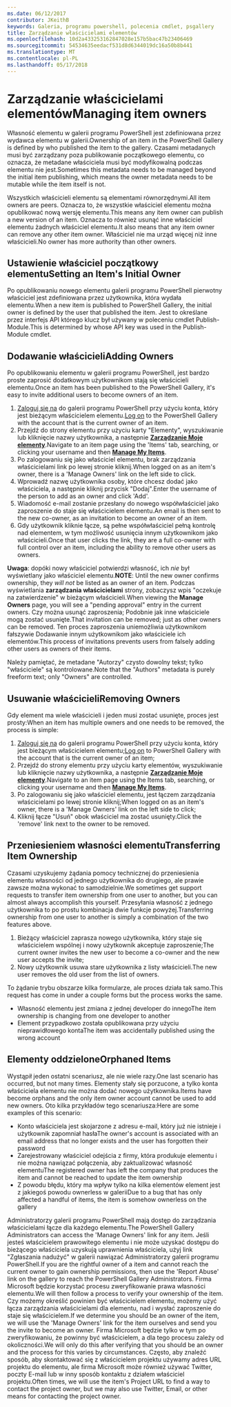 ```yaml
---
ms.date: 06/12/2017
contributor: JKeithB
keywords: Galeria, programu powershell, polecenia cmdlet, psgallery
title: Zarządzanie właścicielami elementów
ms.openlocfilehash: 10d2a433253162847028e157b5bac47b23406469
ms.sourcegitcommit: 54534635eedacf531d8d6344019dc16a50b8b441
ms.translationtype: MT
ms.contentlocale: pl-PL
ms.lasthandoff: 05/17/2018
---
```

# <a name="managing-item-owners"></a><span data-ttu-id="f4e42-103">Zarządzanie właścicielami elementów</span><span class="sxs-lookup"><span data-stu-id="f4e42-103">Managing item owners</span></span>

<span data-ttu-id="f4e42-104">Własność elementu w galerii programu PowerShell jest zdefiniowana przez wydawca elementu w galerii.</span><span class="sxs-lookup"><span data-stu-id="f4e42-104">Ownership of an item in the PowerShell Gallery is defined by who published the item to the gallery.</span></span>
<span data-ttu-id="f4e42-105">Czasami metadanych musi być zarządzany poza publikowanie początkowego elementu, co oznacza, że metadane właściciela musi być modyfikowalną podczas elementu nie jest.</span><span class="sxs-lookup"><span data-stu-id="f4e42-105">Sometimes this metadata needs to be managed beyond the initial item publishing, which means the owner metadata needs to be mutable while the item itself is not.</span></span>

<span data-ttu-id="f4e42-106">Wszystkich właścicieli elementu są elementami równorzędnymi.</span><span class="sxs-lookup"><span data-stu-id="f4e42-106">All item owners are peers.</span></span>
<span data-ttu-id="f4e42-107">Oznacza to, że wszystkie właściciel elementu można opublikować nową wersję elementu.</span><span class="sxs-lookup"><span data-stu-id="f4e42-107">This means any item owner can publish a new version of an item.</span></span> <span data-ttu-id="f4e42-108">Oznacza to również usunąć inne właściciel elementu żadnych właściciel elementu.</span><span class="sxs-lookup"><span data-stu-id="f4e42-108">It also means that any item owner can remove any other item owner.</span></span>
<span data-ttu-id="f4e42-109">Właściciel nie ma urząd więcej niż inne właścicieli.</span><span class="sxs-lookup"><span data-stu-id="f4e42-109">No owner has more authority than other owners.</span></span>

## <a name="setting-an-items-initial-owner"></a><span data-ttu-id="f4e42-110">Ustawienie właściciel początkowy elementu</span><span class="sxs-lookup"><span data-stu-id="f4e42-110">Setting an Item's Initial Owner</span></span>

<span data-ttu-id="f4e42-111">Po opublikowaniu nowego elementu galerii programu PowerShell pierwotny właściciel jest zdefiniowana przez użytkownika, która wydała elementu.</span><span class="sxs-lookup"><span data-stu-id="f4e42-111">When a new item is published to PowerShell Gallery, the initial owner is defined by the user that published the item.</span></span> <span data-ttu-id="f4e42-112">Jest to określane przez interfejs API którego klucz był używany w poleceniu cmdlet Publish-Module.</span><span class="sxs-lookup"><span data-stu-id="f4e42-112">This is determined by whose API key was used in the Publish-Module cmdlet.</span></span>

## <a name="adding-owners"></a><span data-ttu-id="f4e42-113">Dodawanie właścicieli</span><span class="sxs-lookup"><span data-stu-id="f4e42-113">Adding Owners</span></span>

<span data-ttu-id="f4e42-114">Po opublikowaniu elementu w galerii programu PowerShell, jest bardzo proste zaprosić dodatkowym użytkownikom stają się właścicieli elementu.</span><span class="sxs-lookup"><span data-stu-id="f4e42-114">Once an item has been published to the PowerShell Gallery, it's easy to invite additional users to become owners of an item.</span></span>

1. <span data-ttu-id="f4e42-115">[Zaloguj się na](https://powershellgallery.com/users/account/LogOn) do galerii programu PowerShell przy użyciu konta, który jest bieżącym właścicielem elementu.</span><span class="sxs-lookup"><span data-stu-id="f4e42-115">[Log on](https://powershellgallery.com/users/account/LogOn) to the PowerShell Gallery with the account that is the current owner of an item.</span></span>
2. <span data-ttu-id="f4e42-116">Przejdź do strony elementu przy użyciu karty "Elementy", wyszukiwanie lub kliknięcie nazwy użytkownika, a następnie [ **Zarządzanie Moje elementy**](https://www.powershellgallery.com/account/Packages).</span><span class="sxs-lookup"><span data-stu-id="f4e42-116">Navigate to an item page using the 'Items' tab, searching, or clicking your username and then [**Manage My Items**](https://www.powershellgallery.com/account/Packages).</span></span>
3. <span data-ttu-id="f4e42-117">Po zalogowaniu się jako właściciel elementu, brak zarządzania właścicielami link po lewej stronie kliknij.</span><span class="sxs-lookup"><span data-stu-id="f4e42-117">When logged on as an item's owner, there is a 'Manage Owners' link on the left side to click.</span></span>
4. <span data-ttu-id="f4e42-118">Wprowadź nazwę użytkownika osoby, które chcesz dodać jako właściciela, a następnie kliknij przycisk "Dodaj".</span><span class="sxs-lookup"><span data-stu-id="f4e42-118">Enter the username of the person to add as an owner and click 'Add'.</span></span>
5. <span data-ttu-id="f4e42-119">Wiadomość e-mail zostanie przesłany do nowego współwłaściciel jako zaproszenie do staje się właścicielem elementu.</span><span class="sxs-lookup"><span data-stu-id="f4e42-119">An email is then sent to the new co-owner, as an invitation to become an owner of an item.</span></span>
6. <span data-ttu-id="f4e42-120">Gdy użytkownik kliknie łącze, są pełne współwłaściciel pełną kontrolę nad elementem, w tym możliwość usunięcia innym użytkownikom jako właścicieli.</span><span class="sxs-lookup"><span data-stu-id="f4e42-120">Once that user clicks the link, they are a full co-owner with full control over an item, including the ability to remove other users as owners.</span></span>

<span data-ttu-id="f4e42-121">**Uwaga**: dopóki nowy właściciel potwierdzi własność, ich *nie* był wyświetlany jako właściciel elementu.</span><span class="sxs-lookup"><span data-stu-id="f4e42-121">**NOTE**: Until the new owner confirms ownership, they *will not* be listed as an owner of an item.</span></span>
<span data-ttu-id="f4e42-122">Podczas wyświetlania **zarządzania właścicielami** strony, zobaczysz wpis "oczekuje na zatwierdzenie" w bieżącym właścicieli.</span><span class="sxs-lookup"><span data-stu-id="f4e42-122">When viewing the **Manage Owners** page, you will see a "pending approval" entry in the current owners.</span></span>
<span data-ttu-id="f4e42-123">Czy można usunąć zaproszenia; Podobnie jak inne właściciele mogą zostać usunięte.</span><span class="sxs-lookup"><span data-stu-id="f4e42-123">That invitation can be removed; just as other owners can be removed.</span></span>
<span data-ttu-id="f4e42-124">Ten proces zaproszenia uniemożliwia użytkownikom fałszywie Dodawanie innym użytkownikom jako właściciele ich elementów.</span><span class="sxs-lookup"><span data-stu-id="f4e42-124">This process of invitations prevents users from falsely adding other users as owners of their items.</span></span>

<span data-ttu-id="f4e42-125">Należy pamiętać, że metadane "Autorzy" czysto dowolny tekst; tylko "właściciele" są kontrolowane.</span><span class="sxs-lookup"><span data-stu-id="f4e42-125">Note that the "Authors" metadata is purely freeform text; only "Owners" are controlled.</span></span>


## <a name="removing-owners"></a><span data-ttu-id="f4e42-126">Usuwanie właścicieli</span><span class="sxs-lookup"><span data-stu-id="f4e42-126">Removing Owners</span></span>

<span data-ttu-id="f4e42-127">Gdy element ma wiele właścicieli i jeden musi zostać usunięte, proces jest prosty:</span><span class="sxs-lookup"><span data-stu-id="f4e42-127">When an item has multiple owners and one needs to be removed, the process is simple:</span></span>

1. <span data-ttu-id="f4e42-128">[Zaloguj się na](https://powershellgallery.com/users/account/LogOn) do galerii programu PowerShell przy użyciu konta, który jest bieżącym właścicielem elementu;</span><span class="sxs-lookup"><span data-stu-id="f4e42-128">[Log on](https://powershellgallery.com/users/account/LogOn) to PowerShell Gallery with the account that is the current owner of an item;</span></span>
2. <span data-ttu-id="f4e42-129">Przejdź do strony elementu przy użyciu karty elementów, wyszukiwanie lub kliknięcie nazwy użytkownika, a następnie [ **Zarządzanie Moje elementy**](https://www.powershellgallery.com/account/Packages).</span><span class="sxs-lookup"><span data-stu-id="f4e42-129">Navigate to an item page using the Items tab, searching, or clicking your username and then [**Manage My Items**](https://www.powershellgallery.com/account/Packages).</span></span>
3. <span data-ttu-id="f4e42-130">Po zalogowaniu się jako właściciel elementu, jest łączem zarządzania właścicielami po lewej stronie kliknij;</span><span class="sxs-lookup"><span data-stu-id="f4e42-130">When logged on as an item's owner, there is a 'Manage Owners' link on the left side to click;</span></span>
4. <span data-ttu-id="f4e42-131">Kliknij łącze "Usuń" obok właściciel ma zostać usunięty.</span><span class="sxs-lookup"><span data-stu-id="f4e42-131">Click the 'remove' link next to the owner to be removed.</span></span>



## <a name="transferring-item-ownership"></a><span data-ttu-id="f4e42-132">Przeniesieniem własności elementu</span><span class="sxs-lookup"><span data-stu-id="f4e42-132">Transferring Item Ownership</span></span>

<span data-ttu-id="f4e42-133">Czasami uzyskujemy żądania pomocy technicznej do przeniesienia elementu własności od jednego użytkownika do drugiego, ale prawie zawsze można wykonać to samodzielnie.</span><span class="sxs-lookup"><span data-stu-id="f4e42-133">We sometimes get support requests to transfer item ownership from one user to another, but you can almost always accomplish this yourself.</span></span>
<span data-ttu-id="f4e42-134">Przesyłania własność z jednego użytkownika to po prostu kombinacja dwie funkcje powyżej.</span><span class="sxs-lookup"><span data-stu-id="f4e42-134">Transferring ownership from one user to another is simply a combination of the two features above.</span></span>

1. <span data-ttu-id="f4e42-135">Bieżący właściciel zaprasza nowego użytkownika, który staje się właścicielem wspólnej i nowy użytkownik akceptuje zaproszenie;</span><span class="sxs-lookup"><span data-stu-id="f4e42-135">The current owner invites the new user to become a co-owner and the new user accepts the invite;</span></span>
2. <span data-ttu-id="f4e42-136">Nowy użytkownik usuwa stare użytkownika z listy właścicieli.</span><span class="sxs-lookup"><span data-stu-id="f4e42-136">The new user removes the old user from the list of owners.</span></span>

<span data-ttu-id="f4e42-137">To żądanie trybu obszarze kilka formularze, ale proces działa tak samo.</span><span class="sxs-lookup"><span data-stu-id="f4e42-137">This request has come in under a couple forms but the process works the same.</span></span>

- <span data-ttu-id="f4e42-138">Własność elementu jest zmiana z jednej developer do innego</span><span class="sxs-lookup"><span data-stu-id="f4e42-138">The item ownership is changing from one developer to another</span></span>
- <span data-ttu-id="f4e42-139">Element przypadkowo została opublikowana przy użyciu nieprawidłowego konta</span><span class="sxs-lookup"><span data-stu-id="f4e42-139">The item was accidentally published using the wrong account</span></span>


## <a name="orphaned-items"></a><span data-ttu-id="f4e42-140">Elementy oddzielone</span><span class="sxs-lookup"><span data-stu-id="f4e42-140">Orphaned Items</span></span>

<span data-ttu-id="f4e42-141">Wystąpił jeden ostatni scenariusz, ale nie wiele razy.</span><span class="sxs-lookup"><span data-stu-id="f4e42-141">One last scenario has occurred, but not many times.</span></span>
<span data-ttu-id="f4e42-142">Elementy stały się porzucone, a tylko konta właściciela elementu nie można dodać nowego użytkownika.</span><span class="sxs-lookup"><span data-stu-id="f4e42-142">Items have become orphans and the only item owner account cannot be used to add new owners.</span></span>
<span data-ttu-id="f4e42-143">Oto kilka przykładów tego scenariusza:</span><span class="sxs-lookup"><span data-stu-id="f4e42-143">Here are some examples of this scenario:</span></span>

- <span data-ttu-id="f4e42-144">Konto właściciela jest skojarzone z adresu e-mail, który już nie istnieje i użytkownik zapomniał hasła</span><span class="sxs-lookup"><span data-stu-id="f4e42-144">The owner's account is associated with an email address that no longer exists and the user has forgotten their password</span></span>
- <span data-ttu-id="f4e42-145">Zarejestrowany właściciel odejścia z firmy, która produkuje elementu i nie można nawiązać połączenia, aby zaktualizować własność elementu</span><span class="sxs-lookup"><span data-stu-id="f4e42-145">The registered owner has left the company that produces the item and cannot be reached to update the item ownership</span></span>
- <span data-ttu-id="f4e42-146">Z powodu błędu, który ma wpływ tylko na kilka elementów element jest z jakiegoś powodu ownerless w galerii</span><span class="sxs-lookup"><span data-stu-id="f4e42-146">Due to a bug that has only affected a handful of items, the item is somehow ownerless on the gallery</span></span>

<span data-ttu-id="f4e42-147">Administratorzy galerii programu PowerShell mają dostęp do zarządzania właścicielami łącze dla każdego elementu.</span><span class="sxs-lookup"><span data-stu-id="f4e42-147">The PowerShell Gallery Administrators can access the 'Manage Owners' link for any item.</span></span>
<span data-ttu-id="f4e42-148">Jeśli jesteś właścicielem prawowitego elementu i nie może uzyskać dostępu do bieżącego właściciela uzyskują uprawnienia właściciela, użyj link "Zgłaszania nadużyć" w galerii nawiązać Administratorzy galerii programu PowerShell.</span><span class="sxs-lookup"><span data-stu-id="f4e42-148">If you are the rightful owner of a item and cannot reach the current owner to gain ownership permissions, then use the 'Report Abuse' link on the gallery to reach the PowerShell Gallery Administrators.</span></span>
<span data-ttu-id="f4e42-149">Firma Microsoft będzie korzystać procesu zweryfikowanie prawa własności elementu.</span><span class="sxs-lookup"><span data-stu-id="f4e42-149">We will then follow a process to verify your ownership of the item.</span></span>
<span data-ttu-id="f4e42-150">Czy możemy określić powinien być właścicielem elementu, możemy użyć łącza zarządzania właścicielami dla elementu, nad i wysłać zaproszenie do staje się właścicielem.</span><span class="sxs-lookup"><span data-stu-id="f4e42-150">If we determine you should be an owner of the item, we will use the 'Manage Owners' link for the item ourselves and send you the invite to become an owner.</span></span>
<span data-ttu-id="f4e42-151">Firma Microsoft będzie tylko w tym po zweryfikowaniu, że powinny być właścicielem, a dla tego procesu zależy od okoliczności.</span><span class="sxs-lookup"><span data-stu-id="f4e42-151">We will only do this after verifying that you should be an owner and the process for this varies by circumstances.</span></span>
<span data-ttu-id="f4e42-152">Często, aby znaleźć sposób, aby skontaktować się z właścicielem projektu używamy adres URL projektu do elementu, ale firma Microsoft może również używać Twitter, poczty E-mail lub w inny sposób kontaktu z działem właściciel projektu.</span><span class="sxs-lookup"><span data-stu-id="f4e42-152">Often times, we will use the item's Project URL to find a way to contact the project owner, but we may also use Twitter, Email, or other means for contacting the project owner.</span></span>
